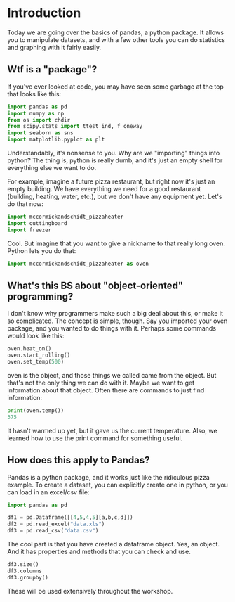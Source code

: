 # Introduction

Today we are going over the basics of pandas, a python package. It allows you to manipulate datasets, and with a few other tools you can do statistics and graphing with it fairly easily. 

## Wtf is a "package"? 

If you've ever looked at code, you may have seen some garbage at the top that looks like this:

```python
import pandas as pd
import numpy as np
from os import chdir
from scipy.stats import ttest_ind, f_oneway
import seaborn as sns
import matplotlib.pyplot as plt
```  

Understandably, it's nonsense to you. Why are we "importing" things into python?  The thing is, python is really dumb, and it's just an empty shell for everything else we want to do. 

For example, imagine a future pizza restaurant, but right now it's just an empty building. We have everything we need for a good restaurant (building, heating, water, etc.), but we don't have any equipment yet. Let's do that now:  

```python
import mccormickandschidt_pizzaheater
import cuttingboard
import freezer
```  

Cool. But imagine that you want to give a nickname to that really long oven. Python lets you do that:

```python
import mccormickandschidt_pizzaheater as oven
```  

## What's this BS about "object-oriented" programming?

I don't know why programmers make such a big deal about this, or make it so complicated. The concept is simple, though. Say you imported your oven package, and you wanted to do things with it. Perhaps some commands would look like this:

```python
oven.heat_on()
oven.start_rolling()
oven.set_temp(500)
```  

oven is the object, and those things we called came from the object. But that's not the only thing we can do with it. Maybe we want to get information about that object. Often there are commands to just find information:

```python
print(oven.temp())
375
``` 

It hasn't warmed up yet, but it gave us the current temperature. Also, we learned how to use the print command for something useful.

## How does this apply to Pandas?

Pandas is a python package, and it works just like the ridiculous pizza example. To create a dataset, you can explicitly create one in python, or you can load in an excel/csv file:

```python
import pandas as pd

df1 = pd.Dataframe([[4,5,4,5][a,b,c,d]])
df2 = pd.read_excel("data.xls")
df3 = pd.read_csv("data.csv")
``` 
The cool part is that you have created a dataframe object. Yes, an object. And it has properties and methods that you can check and use.  

```python
df3.size()
df3.columns
df3.groupby()
```  

These will be used extensively throughout the workshop.

